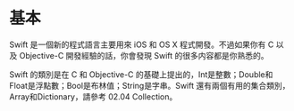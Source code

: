 # 基本

Swift 是一個新的程式語言主要用來 iOS 和 OS X 程式開發。不過如果你有 C 以及 Objective-C 開發經驗的話，你會發現 Swift 的很多内容都是你熟悉的。

Swift 的類別是在 C 和 Objective-C 的基礎上提出的，Int是整數；Double和Float是浮點數；Bool是布林值；String是字串。Swift 還有兩個有用的集合類別，Array和Dictionary，請參考 02.04 Collection。

